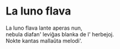 # La luno flava

La luno flava lante aperas nun,  
nebula diafan' leviĝas blanka de l' herbejoj.  
Nokte kantas mallaŭta melodi'.
